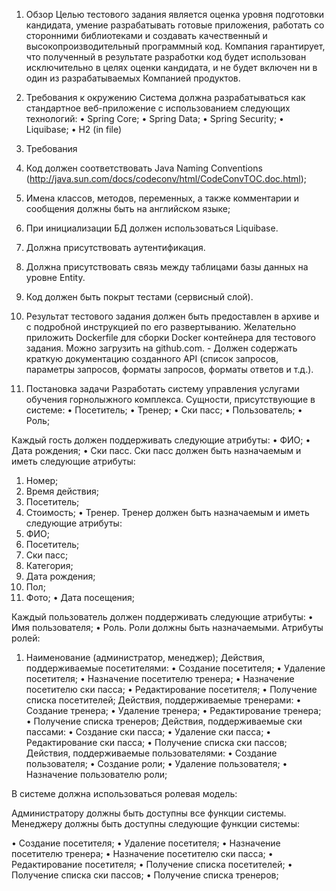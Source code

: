 1.	Обзор
Целью тестового задания является оценка уровня подготовки кандидата, умение разрабатывать готовые приложения, работать со сторонними библиотеками и создавать качественный и высокопроизводительный программный код. Компания гарантирует, что полученный в результате разработки код будет использован исключительно в целях оценки кандидата, и не будет включен ни в один из разрабатываемых Компанией продуктов.

2.	Требования к окружению
Система должна разрабатываться как стандартное веб-приложение с использованием следующих технологий:
• Spring Core; 
• Spring Data; 
• Spring Security;
• Liquibase;
• H2 (in file)


3.	Требования
1. Код должен соответствовать Java Naming Conventions (http://java.sun.com/docs/codeconv/html/CodeConvTOC.doc.html);
2. Имена классов, методов, переменных, а также комментарии и сообщения должны быть на английском языке;
3. При инициализации БД должен использоваться Liquibase.
4. Должна присутствовать аутентификация.
5. Должна присутствовать связь между таблицами базы данных на уровне Entity.
6. Код должен быть покрыт тестами (сервисный слой).
7. Результат тестового задания должен быть предоставлен в архиве и с подробной инструкцией по его развертыванию. Желательно приложить Dockerfile для сборки Docker контейнера для тестового задания. Можно загрузить на github.com. - Должен содержать краткую документацию созданного API (список запросов, параметры запросов, форматы запросов, форматы ответов и т.д.).

4.	Постановка задачи
Разработать систему управления услугами обучения горнолыжного комплекса.
Сущности, присутствующие в системе:
• Посетитель;
• Тренер;
• Ски пасс;
• Пользователь;
• Роль;





Каждый гость должен поддерживать следующие атрибуты:
• ФИО;
• Дата рождения;
• Ски пасс. Ски пасс должен быть назначаемым и иметь следующие атрибуты:
1.	Номер;
2.	Время действия;
3.	Посетитель;
4.	Стоимость;
• Тренер. Тренер должен быть назначаемым и иметь следующие атрибуты:
1.	ФИО;
2.	Посетитель;
3.	Ски пасс;
4.	Категория;
5.	Дата рождения;
6.	Пол;
7.	Фото;
• Дата посещения;

Каждый пользователь должен поддерживать следующие атрибуты:
• Имя пользователя;
• Роль. Роли должны быть назначаемыми. Атрибуты ролей:
1.	 Наименование (администратор, менеджер);
               Действия, поддерживаемые посетителями:
• Создание посетителя;
• Удаление посетителя;
• Назначение посетителю тренера;
• Назначение посетителю ски пасса;
• Редактирование посетителя;
• Получение списка посетителей;
               Действия, поддерживаемые тренерами:
• Создание тренера;
• Удаление тренера;
• Редактирование тренера;
• Получение списка тренеров;
               Действия, поддерживаемые ски пассами:
• Создание ски пасса;
• Удаление ски пасса;
• Редактирование ски пасса;
• Получение списка ски пассов;
               Действия, поддерживаемые пользователями:
• Создание пользователя;
• Создание роли;
• Удаление пользователя;
• Назначение пользователю роли;

В системе должна использоваться ролевая модель:

Администратору должны быть доступны все функции системы.
Менеджеру должны быть доступны следующие функции системы:

• Создание посетителя;
• Удаление посетителя;
• Назначение посетителю тренера;
• Назначение посетителю ски пасса;
• Редактирование посетителя;
• Получение списка посетителей;
• Получение списка ски пассов;
• Получение списка тренеров;


